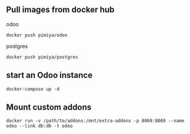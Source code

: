 ## Pull images from docker hub ##

odoo

`docker push pimiya/odoo`

postgres

`docker push pimiya/postgres`

## start an Odoo instance ##

`docker-compose up -d`

## Mount custom addons ##

`docker run -v /path/to/addons:/mnt/extra-addons -p 8069:8069 --name odoo --link db:db -t odoo`

